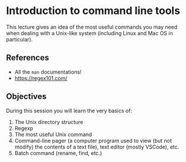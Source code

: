 # Introduction to command line tools

This lecture gives an idea of the most useful commands you may need when dealing with a Unix-like system (including Linux and Mac OS in particular).

## References

- All the `man` documentations!
- https://regex101.com/

## Objectives

During this session you will learn the very basics of:

1. The Unix directory structure
2. Regexp
3. The most useful Unix command
4. Command-line pager (a computer program used to view (but not modify) the contents of a text file), text editor (mostly VSCode), etc.
5. Batch command (rename, find, etc.)
